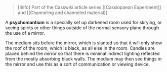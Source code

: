 
> [!info] Part of the Casswiki article series [[Cassiopaean Experiment]] and [[Channeling and channeled material]]

A **psychomantium** is a specially set up darkened room used for skrying, or seeing spirits or other things outside of the normal sensory plane through the use of a mirror.

The medium sits before the mirror, which is slanted so that it will only show the roof of the room, which is black, as all else in the room. Candles are placed behind the mirror so that there is minimal indirect lighting reflected from the mostly absorbing black walls. The medium may then see things in the mirror and use this as a sort of communication or viewing device.